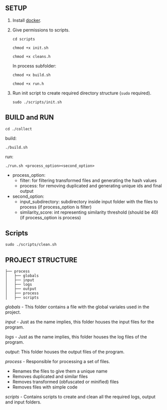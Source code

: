 ## SETUP

1. Install [docker](https://docs.docker.com/get-docker/).


3. Give permissions to scripts.

    `cd scripts`

    `chmod +x init.sh`

    `chmod +x cleans.h`

    In process subfolder:

    `chmod +x build.sh`

    `chmod +x run.h`

4. Run init script to create required directory structure (`sudo` required).

    `sudo ./scripts/init.sh`
  

## BUILD and RUN

`cd ./collect`

build: 

`./build.sh`

run: 

`./run.sh <process_option><second_option>`

* process_option:
    * filter: for filtering transformed files and generating the hash values
    * process: for removing duplicated and generating unique ids and final output
* second_option:
    * input_subdirectory: subdirectory inside input folder with the files to process (if process_option is filter)
    * similarity_score: int representing similarity threshold (should be 40) (if process_option is process)


## Scripts


`sudo ./scripts/clean.sh`



## PROJECT STRUCTURE

```src
├── process
│   ├── globals
│   ├── input
│   ├── logs
│   ├── output
│   ├── process
│   ├── scripts
```

_globals_ - This folder contains a file with the global variales used in the project.

_input_ - Just as the name implies, this folder houses the input files for the program.

_logs_ - Just as the name implies, this folder houses the log files of the program.

_output_: This folder houses the output files of the program.

_process_ - Responsible for processing a set of files.
* Renames the files to give them a unique name
* Removes duplicated and similar files
* Removes transformed (obfuscated or minified) files
* Removes files with simple code

_scripts_ - Contains scripts to create and clean all the required logs, output and input folders.

